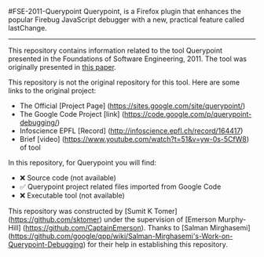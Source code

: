 #FSE-2011-Querypoint
Querypoint, is a Firefox plugin that enhances the popular Firebug JavaScript debugger with a new, practical feature called lastChange.

***

This repository contains information related to the tool Querypoint presented in the Foundations of Software Engineering, 2011. The tool was originally presented in [this paper](http://dl.acm.org/citation.cfm?doid=2025113.2025184).

This repository is not the original repository for this tool. Here are some links to the original project:

- The Official [Project Page] (https://sites.google.com/site/querypoint/)
- The Google Code Project [link] (https://code.google.com/p/querypoint-debugging/)
- Infoscience EPFL [Record] (http://infoscience.epfl.ch/record/164417)
- Brief [video] (https://www.youtube.com/watch?t=51&v=yw-0s-5CfW8) of tool

In this repository, for Querypoint you will find:

- :x: Source code (not available)
- :white_check_mark: Querypoint project related files imported from Google Code
- :x: Executable tool (not available)

This repository was constructed by [Sumit K Tomer] (https://github.com/sktomer) under the supervision of [Emerson Murphy-Hill] (https://github.com/CaptainEmerson). Thanks to [Salman Mirghasemi] (https://github.com/google/qpp/wiki/Salman-Mirghasemi's-Work-on-Querypoint-Debugging) for their help in establishing this repository. 
